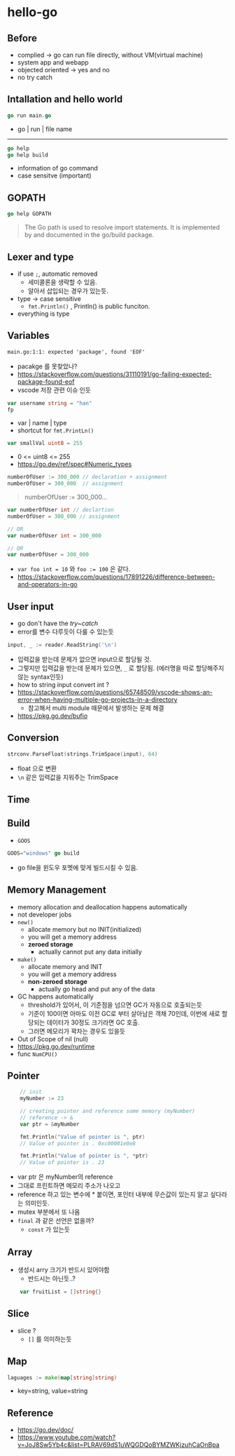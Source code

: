 # hello-go

## Before

- complied -> go can run file directly, without VM(virtual machine)
- system app and webapp
- objected oriented -> yes and no
- no try catch

## Intallation and hello world

```go
go run main.go
```
- go | run | file name

---

```go
go help
go help build
```

- information of go command
- case sensitve (important)


## GOPATH

```go
go help GOPATH
```

> The Go path is used to resolve import statements.
> It is implemented by and documented in the go/build package.


## Lexer and type

- if use `;`, automatic removed
    - 세미콜론을 생략할 수 있음.
    - 알아서 삽입되는 경우가 있는듯.
- type -> case sensitive
    - `fmt.Println()` , Println() is public funciton.
- everything is type


## Variables

```txt
main.go:1:1: expected 'package', found 'EOF'
```

- pacakge 를 못찾았나?
- https://stackoverflow.com/questions/31110191/go-failing-expected-package-found-eof 
- vscode 저장 관련 이슈 인듯


```go
var username string = "han"
fp
```

- var | name | type
- shortcut for `fmt.PrintLn()`


```go
var smallVal uint8 = 255
```

- 0 <= uint8 <= 255
- https://go.dev/ref/spec#Numeric_types

```go
numberOfUser := 300_000 // declaration + assignment
numberOfUser = 300_000  // assignment
```

> numberOfUser := 300_000...

```go
var numberOfUser int // declartion
numberOfUser = 300_000 // assignment

// OR
var numberOfUser int = 300_000

// OR
var numberOfUser = 300_000
```

- `var foo int = 10` 와 `foo := 100` 은 같다.
- https://stackoverflow.com/questions/17891226/difference-between-and-operators-in-go


## User input
- go don't have the *try~catch*
- error를 변수 다루듯이 다룰 수 있는듯

```go
input, _ := reader.ReadString('\n')
```
- 입력값을 받는데 문제가 없으면 input으로 할당될 것.
- 그렇지만 입력값을 받는데 문제가 있으면, `_` 로 할당됨. (에러명을 따로 할당해주지 않는 syntax인듯)
- how to string input convert int ?
- https://stackoverflow.com/questions/65748509/vscode-shows-an-error-when-having-multiple-go-projects-in-a-directory
    - 참고해서 multi module 때문에서 발생하는 문제 해결
- https://pkg.go.dev/bufio


## Conversion
```go
strconv.ParseFloat(strings.TrimSpace(input), 64)
```

- float 으로 변환
- `\n` 같은 입력값을 지워주는 TrimSpace

## Time

## Build

- `GOOS`

```go
GOOS="windows" go build
```

- go file을 윈도우 포멧에 맞게 빌드시킬 수 있음.

## Memory Management

- memory allocation and deallocation happens automatically
- not developer jobs
- `new()`
    - allocate memory but no INIT(initialized)
    - you will get a memory address
    - **zeroed storage**
        - actually cannot put any data initially
- `make()`
    - allocate memory and INIT
    - you will get a memory address
    - **non-zeroed storage**
        - actually go head and put any of the data
- GC happens automatically
    - threshold가 있어서, 이 기준점을 넘으면 GC가 자동으로 호출되는듯
    - 기준이 100이면 아마도 이전 GC로 부터 살아남은 객채 70인데, 이번에 새로 할당되는 데이터가 30정도 크기라면 GC 호출.
    - 그러면 메모리가 꽉차는 경우도 있을듯
- Out of Scope of nil (null)
- https://pkg.go.dev/runtime
- func `NumCPU()`

## Pointer
```go
	// init
	myNumber := 23

	// creating pointer and reference some memory (myNumber)
	// reference -> &
	var ptr = &myNumber

	fmt.Println("Value of pointer is ", ptr)
	// Value of pointer is . 0xc00001e0e8

	fmt.Println("Value of pointer is ", *ptr)
	// Value of pointer is . 23
```

- var ptr 은 myNumber의 reference
- 그대로 프린트하면 메모리 주소가 나오고
- reference 하고 있는 변수에 * 붙이면, 포인터 내부에 무슨값이 있는지 알고 싶다라는 의미인듯.
- mutex 부분에서 또 나옴
- `final` 과 같은 선언은 없을까?
    - `const` 가 있는듯

## Array
- 생성시 arry 크기가 반드시 있어야함
    - 반드시는 아닌듯..?

```go
	var fruitList = []string{}
```

## Slice
- slice ?
    - `[]` 를 의미하는듯


## Map
```go
laguages := make(map[string]string)
```

- key=string, value=string

## Reference
- https://go.dev/doc/
- https://www.youtube.com/watch?v=JoJ8Sw5Yb4c&list=PLRAV69dS1uWQGDQoBYMZWKjzuhCaOnBpa
